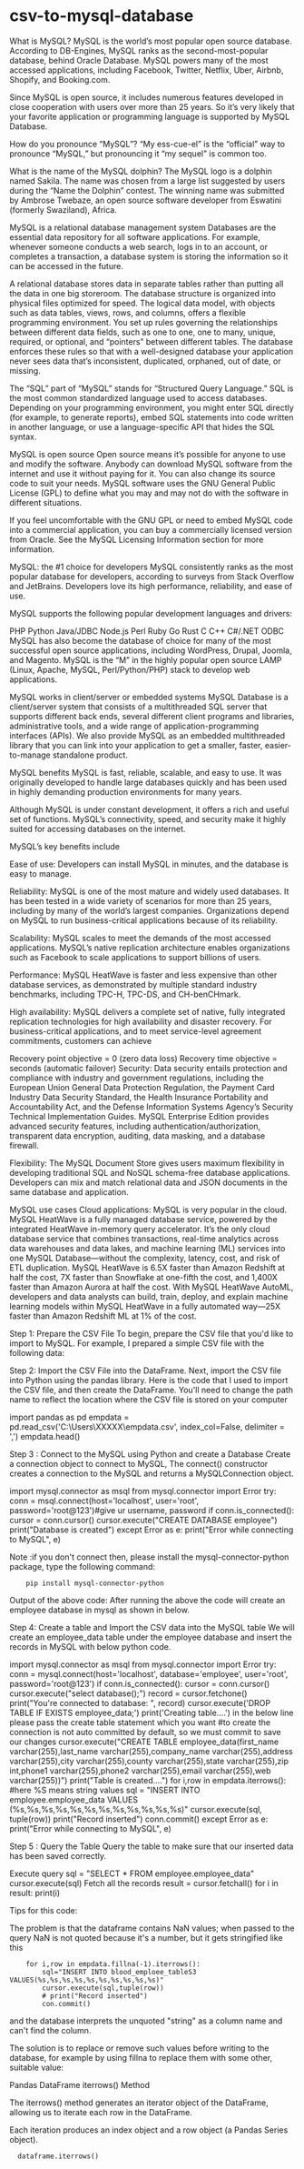 # csv-to-mysql-database
What is MySQL?
MySQL is the world’s most popular open source database. According to DB-Engines, MySQL ranks as the second-most-popular database, behind Oracle Database. MySQL powers many of the most accessed applications, including Facebook, Twitter, Netflix, Uber, Airbnb, Shopify, and Booking.com.

Since MySQL is open source, it includes numerous features developed in close cooperation with users over more than 25 years. So it’s very likely that your favorite application or programming language is supported by MySQL Database.

How do you pronounce “MySQL”?
“My ess-cue-el” is the “official” way to pronounce “MySQL,” but pronouncing it “my sequel” is common too.

What is the name of the MySQL dolphin?
The MySQL logo is a dolphin named Sakila. The name was chosen from a large list suggested by users during the “Name the Dolphin” contest. The winning name was submitted by Ambrose Twebaze, an open source software developer from Eswatini (formerly Swaziland), Africa.

MySQL is a relational database management system
Databases are the essential data repository for all software applications. For example, whenever someone conducts a web search, logs in to an account, or completes a transaction, a database system is storing the information so it can be accessed in the future.

A relational database stores data in separate tables rather than putting all the data in one big storeroom. The database structure is organized into physical files optimized for speed. The logical data model, with objects such as data tables, views, rows, and columns, offers a flexible programming environment. You set up rules governing the relationships between different data fields, such as one to one, one to many, unique, required, or optional, and “pointers” between different tables. The database enforces these rules so that with a well-designed database your application never sees data that’s inconsistent, duplicated, orphaned, out of date, or missing.

The “SQL” part of “MySQL” stands for “Structured Query Language.” SQL is the most common standardized language used to access databases. Depending on your programming environment, you might enter SQL directly (for example, to generate reports), embed SQL statements into code written in another language, or use a language-specific API that hides the SQL syntax.

MySQL is open source
Open source means it’s possible for anyone to use and modify the software. Anybody can download MySQL software from the internet and use it without paying for it. You can also change its source code to suit your needs. MySQL software uses the GNU General Public License (GPL) to define what you may and may not do with the software in different situations.

If you feel uncomfortable with the GNU GPL or need to embed MySQL code into a commercial application, you can buy a commercially licensed version from Oracle. See the MySQL Licensing Information section for more information.

MySQL: the #1 choice for developers
MySQL consistently ranks as the most popular database for developers, according to surveys from Stack Overflow and JetBrains. Developers love its high performance, reliability, and ease of use.

MySQL supports the following popular development languages and drivers:

PHP	Python	Java/JDBC	Node.js
Perl	Ruby	Go	Rust
C	C++	C#/.NET	ODBC
MySQL has also become the database of choice for many of the most successful open source applications, including WordPress, Drupal, Joomla, and Magento. MySQL is the “M” in the highly popular open source LAMP (Linux, Apache, MySQL, Perl/Python/PHP) stack to develop web applications.

MySQL works in client/server or embedded systems
MySQL Database is a client/server system that consists of a multithreaded SQL server that supports different back ends, several different client programs and libraries, administrative tools, and a wide range of application-programming interfaces (APIs). We also provide MySQL as an embedded multithreaded library that you can link into your application to get a smaller, faster, easier-to-manage standalone product.

MySQL benefits
MySQL is fast, reliable, scalable, and easy to use. It was originally developed to handle large databases quickly and has been used in highly demanding production environments for many years.

Although MySQL is under constant development, it offers a rich and useful set of functions. MySQL’s connectivity, speed, and security make it highly suited for accessing databases on the internet.

MySQL’s key benefits include

Ease of use: Developers can install MySQL in minutes, and the database is easy to manage.

Reliability: MySQL is one of the most mature and widely used databases. It has been tested in a wide variety of scenarios for more than 25 years, including by many of the world’s largest companies. Organizations depend on MySQL to run business-critical applications because of its reliability.

Scalability: MySQL scales to meet the demands of the most accessed applications. MySQL’s native replication architecture enables organizations such as Facebook to scale applications to support billions of users.

Performance: MySQL HeatWave is faster and less expensive than other database services, as demonstrated by multiple standard industry benchmarks, including TPC-H, TPC-DS, and CH-benCHmark.

High availability: MySQL delivers a complete set of native, fully integrated replication technologies for high availability and disaster recovery. For business-critical applications, and to meet service-level agreement commitments, customers can achieve

Recovery point objective = 0 (zero data loss)
Recovery time objective = seconds (automatic failover)
Security: Data security entails protection and compliance with industry and government regulations, including the European Union General Data Protection Regulation, the Payment Card Industry Data Security Standard, the Health Insurance Portability and Accountability Act, and the Defense Information Systems Agency’s Security Technical Implementation Guides. MySQL Enterprise Edition provides advanced security features, including authentication/authorization, transparent data encryption, auditing, data masking, and a database firewall.

Flexibility: The MySQL Document Store gives users maximum flexibility in developing traditional SQL and NoSQL schema-free database applications. Developers can mix and match relational data and JSON documents in the same database and application.

MySQL use cases
Cloud applications: MySQL is very popular in the cloud. MySQL HeatWave is a fully managed database service, powered by the integrated HeatWave in-memory query accelerator. It’s the only cloud database service that combines transactions, real-time analytics across data warehouses and data lakes, and machine learning (ML) services into one MySQL Database—without the complexity, latency, cost, and risk of ETL duplication. MySQL HeatWave is 6.5X faster than Amazon Redshift at half the cost, 7X faster than Snowflake at one-fifth the cost, and 1,400X faster than Amazon Aurora at half the cost. With MySQL HeatWave AutoML, developers and data analysts can build, train, deploy, and explain machine learning models within MySQL HeatWave in a fully automated way—25X faster than Amazon Redshift ML at 1% of the cost.

Step 1: Prepare the CSV File
To begin, prepare the CSV file that you'd like to import to MySQL. For example, I prepared a simple CSV file with the following data:

Step 2: Import the CSV File into the DataFrame.
Next, import the CSV file into Python using the pandas library. Here is the code that I used to import the CSV file, and then create the DataFrame. You'll need to change the path name to reflect the location where the CSV file is stored on your computer


import pandas as pd
empdata = pd.read_csv('C:\\Users\\XXXXX\\empdata.csv', index_col=False, delimiter = ',')
empdata.head()

Step 3 : Connect to the MySQL using Python and create a Database
Create a connection object to connect to MySQL, The connect() constructor creates a connection to the MySQL and returns a MySQLConnection object.


import mysql.connector as msql
from mysql.connector import Error
try:
    conn = msql.connect(host='localhost', user='root',  
                        password='root@123')#give ur username, password
    if conn.is_connected():
        cursor = conn.cursor()
        cursor.execute("CREATE DATABASE employee")
        print("Database is created")
except Error as e:
    print("Error while connecting to MySQL", e)

Note :if you don't connect then, please install the mysql-connector-python package, type the following command:

        pip install mysql-connector-python

Output of the above code: After running the above the code will create an employee database in mysql as shown in below.

Step 4: Create a table and Import the CSV data into the MySQL table
We will create an employee_data table under the employee database and insert the records in MySQL with below python code.

   import mysql.connector as msql
    from mysql.connector import Error
    try:
        conn = mysql.connect(host='localhost', database='employee', user='root', password='root@123')
        if conn.is_connected():
            cursor = conn.cursor()
            cursor.execute("select database();")
            record = cursor.fetchone()
            print("You're connected to database: ", record)
            cursor.execute('DROP TABLE IF EXISTS employee_data;')
            print('Creating table....')
in the below line please pass the create table statement which you want #to create
the connection is not auto committed by default, so we must commit to save our changes
        cursor.execute("CREATE TABLE employee_data(first_name varchar(255),last_name varchar(255),company_name varchar(255),address varchar(255),city varchar(255),county varchar(255),state varchar(255),zip int,phone1 varchar(255),phone2 varchar(255),email varchar(255),web varchar(255))")
        print("Table is created....")
        for i,row in empdata.iterrows():
            #here %S means string values 
            sql = "INSERT INTO employee.employee_data VALUES (%s,%s,%s,%s,%s,%s,%s,%s,%s,%s,%s,%s)"
            cursor.execute(sql, tuple(row))
            print("Record inserted")
            conn.commit()
except Error as e:
            print("Error while connecting to MySQL", e)

Step 5 : Query the Table
Query the table to make sure that our inserted data has been saved correctly.


Execute query
    sql = "SELECT * FROM employee.employee_data"
    cursor.execute(sql)
Fetch all the records
    result = cursor.fetchall()
    for i in result:
        print(i)

Tips for this code:

The problem is that the dataframe contains NaN values; when passed to the query NaN is not quoted because it's a number, but it gets stringified like this

        for i,row in empdata.fillna(-1).iterrows():
            sql="INSERT INTO blood_emploee_tableS3 VALUES(%s,%s,%s,%s,%s,%s,%s,%s,%s,%s)"
            cursor.execute(sql,tuple(row))
            # print("Record inserted")
            con.commit()
and the database interprets the unquoted "string" as a column name and can't find the column.

The solution is to replace or remove such values before writing to the database, for example by using fillna to replace them with some other, suitable value:

Pandas DataFrame iterrows() Method

The iterrows() method generates an iterator object of the DataFrame, allowing us to iterate each row in the DataFrame.

Each iteration produces an index object and a row object (a Pandas Series object).

      dataframe.iterrows()
